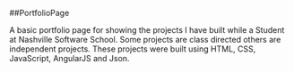 ##PortfolioPage

A basic portfolio page for showing the projects I have built while a Student at Nashville Software School. Some projects are class directed others are independent projects.
These projects were built using HTML, CSS, JavaScript, AngularJS and Json.
